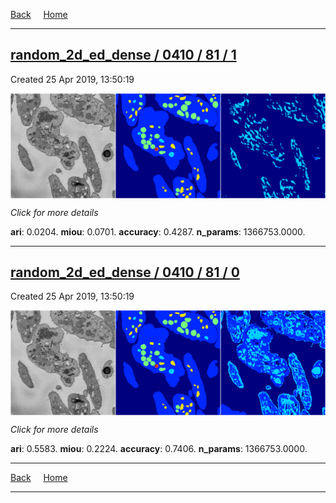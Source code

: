 
[Back](..)&nbsp;&nbsp;&nbsp;&nbsp;&nbsp;[Home](https://leapmanlab.github.io/snapshots)

---

<div class="summary"><a href="1"><h2>random_2d_ed_dense / 0410 / 81 / 1</h2></a><p>Created 25 Apr 2019, 13:50:19
</p><a href="1"><img src="1/media/summary.png" align="center"></a><p>
<i>Click for more details</i>
</p></div>

**ari**: 0.0204. **miou**: 0.0701. **accuracy**: 0.4287. **n_params**: 1366753.0000. 

---

<div class="summary"><a href="0"><h2>random_2d_ed_dense / 0410 / 81 / 0</h2></a><p>Created 25 Apr 2019, 13:50:19
</p><a href="0"><img src="0/media/summary.png" align="center"></a><p>
<i>Click for more details</i>
</p></div>

**ari**: 0.5583. **miou**: 0.2224. **accuracy**: 0.7406. **n_params**: 1366753.0000. 

---

[Back](..)&nbsp;&nbsp;&nbsp;&nbsp;&nbsp;[Home](https://leapmanlab.github.io/snapshots)

---